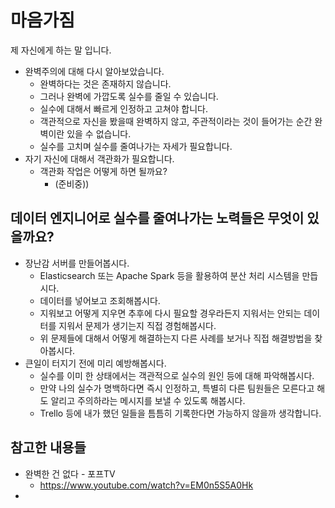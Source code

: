# 마음가짐

제 자신에게 하는 말 입니다.

- 완벽주의에 대해 다시 알아보았습니다.
  - 완벽하다는 것은 존재하지 않습니다.
  - 그러나 완벽에 가깝도록 실수를 줄일 수 있습니다.
  - 실수에 대해서 빠르게 인정하고 고쳐야 합니다.
  - 객관적으로 자신을 봤을때 완벽하지 않고, 주관적이라는 것이 들어가는 순간 완벽이란 있을 수 없습니다.
  - 실수를 고치며 실수를 줄여나가는 자세가 필요합니다.
- 자기 자신에 대해서 객관화가 필요합니다.
  - 객관화 작업은 어떻게 하면 될까요?
    - (준비중))


## 데이터 엔지니어로 실수를 줄여나가는 노력들은 무엇이 있을까요?

- 장난감 서버를 만들어봅시다.
  - Elasticsearch 또는 Apache Spark 등을 활용하여 분산 처리 시스템을 만듭시다.
  - 데이터를 넣어보고 조회해봅시다.
  - 지워보고 어떻게 지우면 추후에 다시 필요할 경우라든지 지워서는 안되는 데이터를 지워서 문제가 생기는지 직접 경험해봅시다.
  - 위 문제들에 대해서 어떻게 해결하는지 다른 사례를 보거나 직접 해결방법을 찾아봅시다.
- 큰일이 터지기 전에 미리 예방해봅시다.
  - 실수를 이미 한 상태에서는 객관적으로 실수의 원인 등에 대해 파악해봅시다.
  - 만약 나의 실수가 명백하다면 즉시 인정하고, 특별히 다른 팀원들은 모른다고 해도 알리고 주의하라는 메시지를 보낼 수 있도록 해봅시다.
  - Trello 등에 내가 했던 일들을 틈틈히 기록한다면 가능하지 않을까 생각합니다.

## 참고한 내용들
- 완벽한 건 없다 - 포프TV
  - https://www.youtube.com/watch?v=EM0n5S5A0Hk
- 